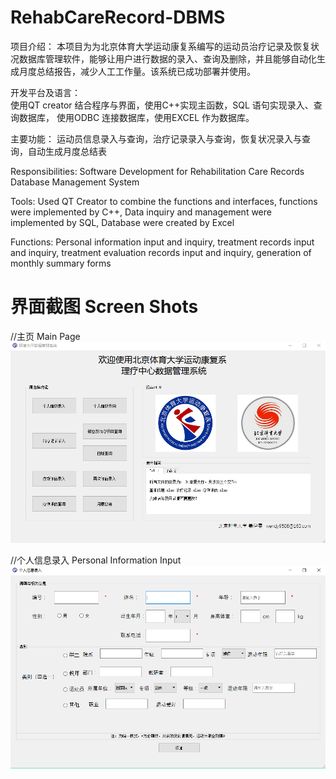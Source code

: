 # RehabCareRecord-DBMS
项目介绍： 
本项目为为北京体育大学运动康复系编写的运动员治疗记录及恢复状况数据库管理软件，能够让用户进行数据的录入、查询及删除，并且能够自动化生成月度总结报告，减少人工工作量。该系统已成功部署并使用。

开发平台及语言：  
使用QT creator 结合程序与界面，使用C++实现主函数，SQL 语句实现录入、查询数据库，
使用ODBC 连接数据库，使用EXCEL 作为数据库。

主要功能：
运动员信息录入与查询，治疗记录录入与查询，恢复状况录入与查询，自动生成月度总结表

Responsibilities: 
Software Development for Rehabilitation Care Records Database Management System

Tools: 
Used QT Creator to combine the functions and interfaces, functions were implemented by C++, Data
inquiry and management were implemented by SQL, Database were created by Excel

Functions: 
Personal information input and inquiry, treatment records input and inquiry, treatment evaluation records input and inquiry, generation of monthly summary forms


# 界面截图 Screen Shots

//主页 Main Page
![alt text](https://github.com/yiwen9586/RehabCareRecord-DBMS/blob/master/%E8%BD%AF%E4%BB%B6%E7%95%8C%E9%9D%A2%E6%88%AA%E5%9B%BE/%E4%B8%BB%E9%A1%B5.PNG)

//个人信息录入 Personal Information Input
![alt text](https://github.com/yiwen9586/RehabCareRecord-DBMS/blob/master/%E8%BD%AF%E4%BB%B6%E7%95%8C%E9%9D%A2%E6%88%AA%E5%9B%BE/%E4%B8%AA%E4%BA%BA%E4%BF%A1%E6%81%AF%E5%BD%95%E5%85%A5.PNG)
